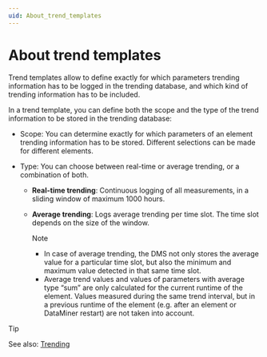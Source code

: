 ```yaml
---
uid: About_trend_templates
---
```


# About trend templates

Trend templates allow to define exactly for which parameters trending information has to be logged in the trending database, and which kind of trending information has to be included.

In a trend template, you can define both the scope and the type of the trend information to be stored in the trending database:

- Scope: You can determine exactly for which parameters of an element trending information has to be stored. Different selections can be made for different elements.

- Type: You can choose between real-time or average trending, or a combination of both.

  - **Real-time trending**: Continuous logging of all measurements, in a sliding window of maximum 1000 hours.

  - **Average trending**: Logs average trending per time slot. The time slot depends on the size of the window.

    > [!NOTE]
    >
    > - In case of average trending, the DMS not only stores the average value for a particular time slot, but also the minimum and maximum value detected in that same time slot.
    > - Average trend values and values of parameters with average type “sum” are only calculated for the current runtime of the element. Values measured during the same trend interval, but in a previous runtime of the element (e.g. after an element or DataMiner restart) are not taken into account.

> [!TIP]
> See also: [Trending](xref:trending)